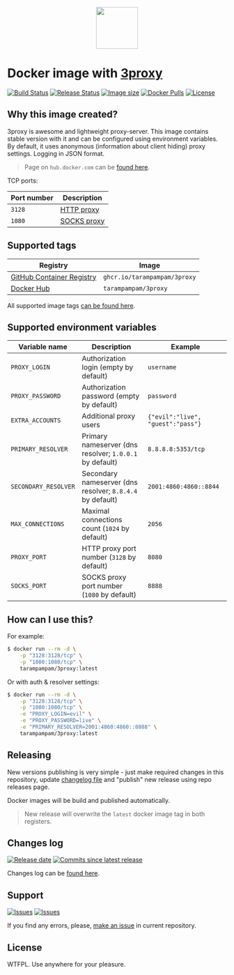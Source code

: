 <p align="center">
  <img src="https://hsto.org/webt/kp/e1/ud/kpe1udvcjss_-wtmrws-w9radke.png" width="96" alt="" />
</p>

# Docker image with [3proxy][link_3proxy]

[![Build Status][badge_build_status]][link_build_status]
[![Release Status][badge_release_status]][link_build_status]
[![Image size][badge_size_latest]][link_docker_hub]
[![Docker Pulls][badge_docker_pulls]][link_docker_hub]
[![License][badge_license]][link_license]

## Why this image created?

3proxy is awesome and lightweight proxy-server. This image contains stable version with it and can be configured using environment variables. By default, it uses anonymous (information about client hiding) proxy settings. Logging in JSON format.

> Page on `hub.docker.com` can be [found here][link_docker_hub].

TCP ports:

| Port number | Description                                             |
|-------------|---------------------------------------------------------|
| `3128`      | [HTTP proxy](https://3proxy.org/doc/man8/proxy.8.html)  |
| `1080`      | [SOCKS proxy](https://3proxy.org/doc/man8/socks.8.html) |

## Supported tags

| Registry                               | Image                        |
|----------------------------------------|------------------------------|
| [GitHub Container Registry][link_ghcr] | `ghcr.io/tarampampam/3proxy` |
| [Docker Hub][link_docker_hub]          | `tarampampam/3proxy`         |

All supported image tags [can be found here][link_docker_tags].

## Supported environment variables

| Variable name        | Description                                               | Example                           |
|----------------------|-----------------------------------------------------------|-----------------------------------|
| `PROXY_LOGIN`        | Authorization login (empty by default)                    | `username`                        |
| `PROXY_PASSWORD`     | Authorization password (empty by default)                 | `password`                        |
| `EXTRA_ACCOUNTS`     | Additional proxy users                                    | `{"evil":"live", "guest":"pass"}` |
| `PRIMARY_RESOLVER`   | Primary nameserver (dns resolver; `1.0.0.1` by default)   | `8.8.8.8:5353/tcp`                |
| `SECONDARY_RESOLVER` | Secondary nameserver (dns resolver; `8.8.4.4` by default) | `2001:4860:4860::8844`            |
| `MAX_CONNECTIONS`    | Maximal connections count (`1024` by default)             | `2056`                            |
| `PROXY_PORT`         | HTTP proxy port number (`3128` by default)                | `8080`                            |
| `SOCKS_PORT`         | SOCKS proxy port number (`1080` by default)               | `8888`                            |

## How can I use this?

For example:

```bash
$ docker run --rm -d \
    -p "3128:3128/tcp" \
    -p "1080:1080/tcp" \
    tarampampam/3proxy:latest
```

Or with auth & resolver settings:

```bash
$ docker run --rm -d \
    -p "3128:3128/tcp" \
    -p "1080:1080/tcp" \
    -e "PROXY_LOGIN=evil" \
    -e "PROXY_PASSWORD=live" \
    -e "PRIMARY_RESOLVER=2001:4860:4860::8888" \
    tarampampam/3proxy:latest
```

## Releasing

New versions publishing is very simple - just make required changes in this repository, update [changelog file](CHANGELOG.md) and "publish" new release using repo releases page.

Docker images will be build and published automatically.

> New release will overwrite the `latest` docker image tag in both registers.

## Changes log

[![Release date][badge_release_date]][link_releases]
[![Commits since latest release][badge_commits_since_release]][link_commits]

Changes log can be [found here][link_changes_log].

## Support

[![Issues][badge_issues]][link_issues]
[![Issues][badge_pulls]][link_pulls]

If you find any errors, please, [make an issue][link_create_issue] in current repository.

## License

WTFPL. Use anywhere for your pleasure.

[badge_build_status]:https://img.shields.io/github/actions/workflow/status/tarampampam/3proxy-docker/tests.yml?branch=master&logo=github&label=build
[badge_release_status]:https://img.shields.io/github/actions/workflow/status/tarampampam/3proxy-docker/release.yml?logo=github&label=release
[badge_release_date]:https://img.shields.io/github/release-date/tarampampam/3proxy-docker.svg?style=flat-square&maxAge=180
[badge_commits_since_release]:https://img.shields.io/github/commits-since/tarampampam/3proxy-docker/latest.svg?style=flat-square&maxAge=180
[badge_issues]:https://img.shields.io/github/issues/tarampampam/3proxy-docker.svg?style=flat-square&maxAge=180
[badge_pulls]:https://img.shields.io/github/issues-pr/tarampampam/3proxy-docker.svg?style=flat-square&maxAge=180
[badge_license]:https://img.shields.io/github/license/tarampampam/3proxy-docker.svg?longCache=true
[badge_size_latest]:https://img.shields.io/docker/image-size/tarampampam/3proxy/latest?maxAge=30
[badge_docker_pulls]:https://img.shields.io/docker/pulls/tarampampam/3proxy.svg
[link_releases]:https://github.com/tarampampam/3proxy-docker/releases
[link_commits]:https://github.com/tarampampam/3proxy-docker/commits
[link_changes_log]:https://github.com/tarampampam/3proxy-docker/blob/master/CHANGELOG.md
[link_issues]:https://github.com/tarampampam/3proxy-docker/issues
[link_pulls]:https://github.com/tarampampam/3proxy-docker/pulls
[link_build_status]:https://github.com/tarampampam/3proxy-docker/actions
[link_create_issue]:https://github.com/tarampampam/3proxy-docker/issues/new
[link_license]:https://github.com/tarampampam/3proxy-docker/blob/master/LICENSE
[link_docker_tags]:https://hub.docker.com/r/tarampampam/3proxy/tags
[link_docker_hub]:https://hub.docker.com/r/tarampampam/3proxy/
[link_ghcr]:https://github.com/tarampampam/3proxy-docker/pkgs/container/3proxy
[link_3proxy]:https://github.com/z3APA3A/3proxy
